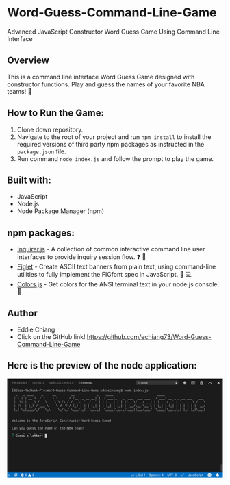 # Word-Guess-Command-Line-Game
Advanced JavaScript Constructor Word Guess Game Using Command Line Interface

## Overview
This is a command line interface Word Guess Game designed with constructor functions.  Play and guess the names of your favorite NBA teams! :basketball:


## How to Run the Game:
1. Clone down repository.
2. Navigate to the root of your project and run `npm install` to install the required versions of third party npm packages as instructed in the `package.json` file.
3. Run command `node index.js` and follow the prompt to play the game.


## Built with:
* JavaScript
* Node.js
* Node Package Manager (npm)

## npm packages: 
* [Inquirer.js](https://www.npmjs.com/package/inquirer) - A collection of common interactive command line user interfaces to provide inquiry session flow. :question: :speech_balloon:
* [Figlet](https://www.npmjs.com/package/figlet) - Create ASCII text banners from plain text, using command-line utilities to fully implement the FIGfont spec in JavaScript. :pencil: :computer:
* [Colors.js](https://www.npmjs.com/package/colors) - Get colors for the ANSI terminal text in your node.js console. :rainbow:



## Author
* Eddie Chiang
* Click on the GitHub link!
https://github.com/echiang73/Word-Guess-Command-Line-Game


## Here is the preview of the node application:

![](nodepreview.gif "gif")

